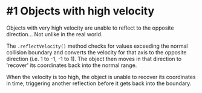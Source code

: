 # \#1 Objects with high velocity

Objects with very high velocity are unable to reflect to the opposite direction... Not unlike in the real world.

The `.reflectVelocity()` method checks for values exceeding the normal collision boundary and converts the velocity for that axis to the opposite direction (i.e. 1 to -1, -1 to 1). The object then moves in that direction to 'recover' its coordinates back into the normal range.

When the velocity is too high, the object is unable to recover its coordinates in time, triggering another reflection before it gets back into the boundary.
